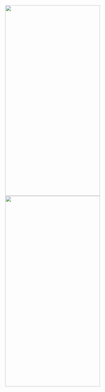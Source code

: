 <img src="https://github.com/user-attachments/assets/e8a1494c-3128-4fb5-b42a-a8b33fef58b0" width="300" height="600" />
<img src="https://github.com/user-attachments/assets/e0dfbcd6-dbae-43a3-806e-f23c96275446" width="300" height="600" />
